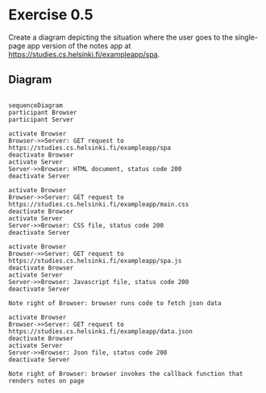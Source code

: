 # Exercise 0.5

Create a diagram depicting the situation where the user goes to the single-page app version of the notes app at https://studies.cs.helsinki.fi/exampleapp/spa.

## Diagram

```mermaid

sequenceDiagram
participant Browser
participant Server

activate Browser
Browser->>Server: GET request to https://studies.cs.helsinki.fi/exampleapp/spa
deactivate Browser
activate Server
Server->>Browser: HTML document, status code 200
deactivate Server

activate Browser
Browser->>Server: GET request to https://studies.cs.helsinki.fi/exampleapp/main.css
deactivate Browser
activate Server
Server->>Browser: CSS file, status code 200
deactivate Server

activate Browser
Browser->>Server: GET request to https://studies.cs.helsinki.fi/exampleapp/spa.js
deactivate Browser
activate Server
Server->>Browser: Javascript file, status code 200
deactivate Server

Note right of Browser: browser runs code to fetch json data  

activate Browser
Browser->>Server: GET request to https://studies.cs.helsinki.fi/exampleapp/data.json
deactivate Browser
activate Server
Server->>Browser: Json file, status code 200
deactivate Server

Note right of Browser: browser invokes the callback function that renders notes on page

```

